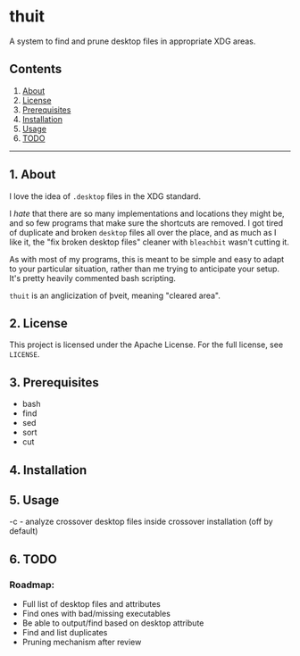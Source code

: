 # thuit

A system to find and prune desktop files in appropriate XDG areas.

## Contents
 1. [About](#1-about)
 2. [License](#2-license)
 3. [Prerequisites](#3-prerequisites)
 4. [Installation](#4-installation)
 5. [Usage](#5-usage)
 6. [TODO](#6-todo)

***

## 1. About

I love the idea of `.desktop` files in the XDG standard. 

I *hate* that there are so many implementations and locations they might 
be, and so few programs that make sure the shortcuts are removed.  I got 
tired of duplicate and broken `desktop` files all over the place, and 
as much as I like it, the "fix broken desktop files" cleaner with 
`bleachbit` wasn't cutting it.

As with most of my programs, this is meant to be simple and easy to 
adapt to your particular situation, rather than me trying to anticipate 
your setup.  It's pretty heavily commented bash scripting.

`thuit` is an anglicization of  þveit, meaning "cleared area".  

## 2. License

This project is licensed under the Apache License. For the full license, see `LICENSE`.

## 3. Prerequisites

* bash
* find
* sed 
* sort
* cut

## 4. Installation


## 5. Usage

-c - analyze crossover desktop files inside crossover installation (off by default)


## 6. TODO

### Roadmap:

* Full list of desktop files and attributes
* Find ones with bad/missing executables
* Be able to output/find based on desktop attribute
* Find and list duplicates
* Pruning mechanism after review
